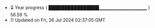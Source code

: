- ⏳ Year progress { ████████████████▁▁▁▁▁▁▁▁▁▁▁▁▁▁ } 56.59 %
- ⏰ Updated on Fri, 26 Jul 2024 02:37:05 GMT


